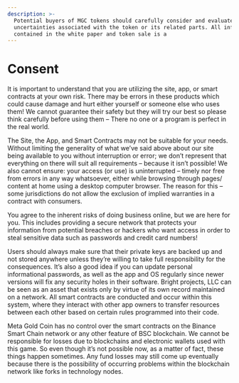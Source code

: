 ```yaml
---
description: >-
  Potential buyers of MGC tokens should carefully consider and evaluate the
  uncertainties associated with the token or its related parts. All information
  contained in the white paper and token sale is a
---
```


# Consent

It is important to understand that you are utilizing the site, app, or smart contracts at your own risk. There may be errors in these products which could cause damage and hurt either yourself or someone else who uses them! We cannot guarantee their safety but they will try our best so please think carefully before using them – There no one or a program is perfect in the real world.

The Site, the App, and Smart Contracts may not be suitable for your needs. Without limiting the generality of what we’ve said above about our site being available to you without interruption or error; we don’t represent that everything on there will suit all requirements – because it isn’t possible! We also cannot ensure: your access (or use) is uninterrupted – timely nor free from errors in any way whatsoever, either while browsing through pages/ content at home using a desktop computer browser. The reason for this – some jurisdictions do not allow the exclusion of implied warranties in a contract with consumers.

You agree to the inherent risks of doing business online, but we are here for you. This includes providing a secure network that protects your information from potential breaches or hackers who want access in order to steal sensitive data such as passwords and credit card numbers!

Users should always make sure that their private keys are backed up and not stored anywhere unless they’re willing to take full responsibility for the consequences. It’s also a good idea if you can update personal informational passwords, as well as the app and OS regularly since newer versions will fix any security holes in their software. Bright projects, LLC can be seen as an asset that exists only by virtue of its own record maintained on a network. All smart contracts are conducted and occur within this system, where they interact with other app owners to transfer resources between each other based on certain rules programmed into their code.

Meta Gold Coin has no control over the smart contracts on the Binance Smart Chain network or any other feature of BSC blockchain. We cannot be responsible for losses due to blockchains and electronic wallets used with this game. So even though it’s not possible now, as a matter of fact, these things happen sometimes. Any fund losses may still come up eventually because there is the possibility of occurring problems within the blockchain network like forks in technology nodes.
